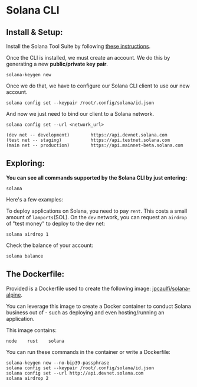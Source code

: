# Solana CLI

## Install & Setup:

Install the Solana Tool Suite by following [these instructions](https://docs.solana.com/cli/install-solana-cli-tools).

Once the CLI is installed, we must create an account. We do this by generating a new **public/private key pair**.

```shell
solana-keygen new
```

Once we do that, we have to configure our Solana CLI client to use our new account.

```shell
solana config set --keypair /root/.config/solana/id.json
```

And now we just need to bind our client to a Solana network.

```shell
solana config set --url <network_url>
```

```shell
(dev net -- development)        https://api.devnet.solana.com
(test net -- staging)           https://api.testnet.solana.com
(main net -- production)        https://api.mainnet-beta.solana.com
```

## Exploring:

**You can see all commands supported by the Solana CLI by just entering:**

```shell
solana
```

Here's a few examples:

To deploy applications on Solana, you need to pay `rent`. This costs a small amount of `lamports`(SOL). On the `dev` network, you can request an `airdrop` of "test money" to deploy to the dev net:

```shell
solana airdrop 1
```

Check the balance of your account:

```shell
solana balance
```

## The Dockerfile:

Provided is a Dockerfile used to create the following image: [jpcaulfi/solana-alpine](https://hub.docker.com/repository/docker/jpcaulfi/solana-alpine).

You can leverage this image to create a Docker container to conduct Solana business out of - such as deploying and even hosting/running an application.

This image contains:

```shell
node    rust    solana
```

You can run these commands in the container or write a Dockerfile:

```shell
solana-keygen new --no-bip39-passphrase
solana config set --keypair /root/.config/solana/id.json
solana config set --url http://api.devnet.solana.com
solana airdrop 2
```
